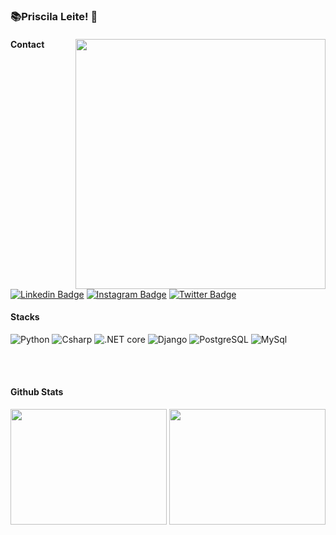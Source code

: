 
### 📚Priscila Leite! 🖖

 
<div> 
<img align="right" src="https://user-images.githubusercontent.com/109990443/219679111-2377f9f6-d336-4ea2-9e87-c0fcdbbafe68.gif" width="400px"/> 
<di>

 #### Contact

[![Linkedin Badge](https://img.shields.io/badge/-LinkedIn-0e76a8?style=flat-square&logo=Linkedin&logoColor=white)]([https://www.linkedin.com/in/regis-da-silva-santos/](https://www.linkedin.com/in/priscila-leite-185091244/))
[![Instagram Badge](https://img.shields.io/badge/-Instagram-e4405f?style=flat-square&logo=Instagram&logoColor=white)](https://www.instagram.com/prix_leite/)
[![Twitter Badge](https://img.shields.io/badge/-Twitter-00acee?style=flat-square&logo=Twitter&logoColor=white)]()

#### Stacks
<p>
  <img alt="Python" src="https://img.shields.io/badge/Python-3776AB?style=for-the-badge&logo=python&logoColor=white"/>
  <img alt="Csharp" src="https://img.shields.io/badge/Csharp-3776AB?style=for-the-badge&logo=Csharp&logoColor=purple"/> 
  <img alt=".NET core" src="https://img.shields.io/badge/.NETcore-3776AB?style=for-the-badge&logo=.NETcore&logoColor=purple"/> 
  <img alt="Django" src="https://img.shields.io/badge/Django-092E20?style=for-the-badge&logo=django&logoColor=white"/>
  <img alt="PostgreSQL" src="https://img.shields.io/badge/PostgreSQL-316192?style=for-the-badge&logo=postgresql&logoColor=white"/>
 <img alt="MySql" src="https://img.shields.io/badge/MySql-563D7C?style=for-the-badge&logo=MySql&logoColor=white"/>
<p>
 
<br/>
  
  
  
  
  
  
 <br/>
 
 
 

 #### Github Stats
 <a>
  <img align="center" src="https://github-readme-stats.vercel.app/api?username=pricileite&show_icons=true&count_private=true&theme=dracula" width="250px" height="185">
  <img align="center" src="https://github-readme-stats.vercel.app/api/top-langs/?username=pricileite&layout=compact&theme=dracula&hide=css,html,jupyter%20notebook" width="250px" height = "185">
 </a>
 
 
 
